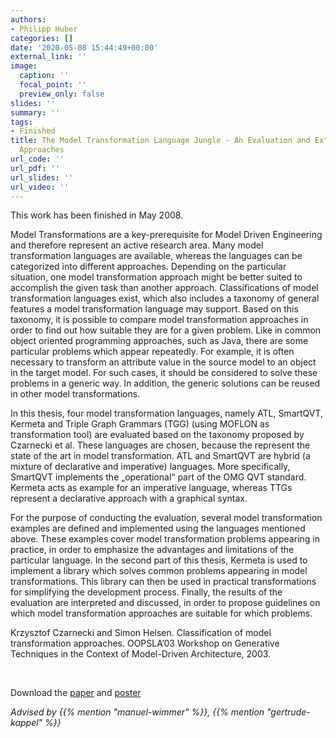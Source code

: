 ```yaml
---
authors:
- Philipp Huber
categories: []
date: '2020-05-08 15:44:49+00:00'
external_link: ''
image:
  caption: ''
  focal_point: ''
  preview_only: false
slides: ''
summary: ''
tags:
- Finished
title: The Model Transformation Language Jungle - An Evaluation and Extension of Existing
  Approaches
url_code: ''
url_pdf: ''
url_slides: ''
url_video: ''
---
```


This work has been finished in May 2008.

Model Transformations are a key-prerequisite for Model Driven Engineering and therefore represent an active research area. Many model transformation languages are available, whereas the languages can be categorized into different approaches. Depending on the particular situation, one model transformation approach might be better suited to accomplish the given task than another approach. Classifications of model transformation languages exist, which also includes a taxonomy of general features a model transformation language may support. Based on this taxonomy, it is possible to compare model transformation approaches in order to find out how suitable they are for a given problem. Like in common object oriented programming approaches, such as Java, there are some particular problems which appear repeatedly. For example, it is often necessary to transform an attribute value in the source model to an object in the target model. For such cases, it should be considered to solve these problems in a generic way. In addition, the generic solutions can be reused in other model transformations.

In this thesis, four model transformation languages, namely ATL, SmartQVT, Kermeta and Triple Graph Grammars (TGG) (using MOFLON as transformation tool) are evaluated based on the taxonomy proposed by Czarnecki et al. These languages are chosen, because the represent the state of the art in model transformation. ATL and SmartQVT are hybrid (a mixture of declarative and imperative) languages. More specifically, SmartQVT implements the „operational“ part of the OMG QVT standard. Kermeta acts as example for an imperative language, whereas TTGs represent a declarative approach with a graphical syntax.

For the purpose of conducting the evaluation, several model transformation examples are defined and implemented using the languages mentioned above. These examples cover model transformation problems appearing in practice, in order to emphasize the advantages and limitations of the particular language. In the second part of this thesis, Kermeta is used to implement a library which solves common problems appearing in model transformations. This library can then be used in practical transformations for simplifying the development process. Finally, the results of the evaluation are interpreted and discussed, in order to propose guidelines on which model transformation approaches are suitable for which problems.

Krzysztof Czarnecki and Simon Helsen. Classification of model transformation approaches. OOPSLA’03 Workshop on Generative Techniques in the Context of Model-Driven Architecture, 2003.

&nbsp;

 Download the [paper](https://www.big.tuwien.ac.at/app/uploads/2016/10/Huber_paper.pdf) and [poster](https://www.big.tuwien.ac.at/app/uploads/2016/10/Huber_poster.pdf)

*Advised by {{% mention "manuel-wimmer" %}}, {{% mention "gertrude-kappel" %}}*